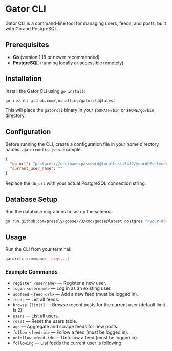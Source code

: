 # Gator CLI

Gator CLI is a command-line tool for managing users, feeds, and posts, built with Go and PostgreSQL.

## Prerequisites

- **Go** (version 1.18 or newer recommended)
- **PostgreSQL** (running locally or accessible remotely)

## Installation

Install the Gator CLI using `go install`:

```sh
go install github.com/joshalling/gatorcli@latest
```

This will place the `gatorcli` binary in your `$GOPATH/bin` or `$HOME/go/bin` directory.

## Configuration

Before running the CLI, create a configuration file in your home directory named `.gatorconfig.json`. Example:

```json
{
  "db_url": "postgres://username:password@localhost:5432/yourdb?sslmode=disable",
  "current_user_name": ""
}
```

Replace the `db_url` with your actual PostgreSQL connection string.

## Database Setup

Run the database migrations to set up the schema:

```sh
go run github.com/pressly/goose/v3/cmd/goose@latest postgres "<your-db-url>" up
```

## Usage

Run the CLI from your terminal:

```sh
gatorcli <command> [args...]
```

### Example Commands

- `register <username>` — Register a new user.
- `login <username>` — Log in as an existing user.
- `addfeed <feed-url>` — Add a new feed (must be logged in).
- `feeds` — List all feeds.
- `browse [limit]` — Browse recent posts for the current user (default limit is 2).
- `users` — List all users.
- `reset` — Reset the users table.
- `agg` — Aggregate and scrape feeds for new posts.
- `follow <feed-id>` — Follow a feed (must be logged in).
- `unfollow <feed-id>` — Unfollow a feed (must be logged in).
- `following` — List feeds the current user is following.
